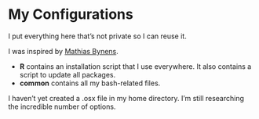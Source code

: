# My Configurations

I put everything here that’s not private so I can reuse it.

I was inspired by [Mathias Bynens](https://github.com/mathiasbynens/dotfiles).

* **R** contains an installation script that I use everywhere. It also contains a script to update all packages.
* **common** contains all my bash-related files.

I haven’t yet created a .osx file in my home directory. I’m still researching the incredible number of options.
